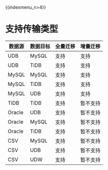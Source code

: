{{indexmenu_n>4}}

# 支持传输类型

| 数据源 | 数据目标 | 全量迁移 | 增量迁移 |
| ------ | -------- | -------- | -------- |
| UDB    | MySQL    | 支持     | 支持     |
| UDB    | TiDB     | 支持     | 支持     |
| MySQL  | MySQL    | 支持     | 支持     |
| MySQL  | TiDB     | 支持     | 支持     |
| MySQL  | UDB      | 支持     | 支持     |
| TiDB   | TiDB     | 支持     | 暂不支持 |
| Oracle | UDB      | 支持     | 暂不支持 |
| Oracle | MySQL    | 支持     | 暂不支持 |
| Oracle | TiDB     | 支持     | 暂不支持 |
| CSV    | MySQL    | 支持     | 暂不支持 |
| CSV    | UDB      | 支持     | 暂不支持 |
| CSV    | UDW      | 支持     | 暂不支持 |
